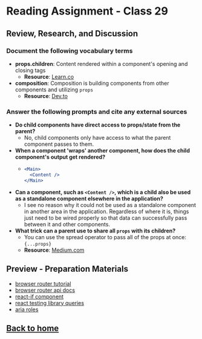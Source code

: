 # Reading Assignment - Class 29

## Review, Research, and Discussion

### Document the following vocabulary terms

- **props.children**: Content rendered within a component's opening and closing tags
  - **Resource**: [Learn.co](https://learn.co/lessons/react-this-props-children)
- **composition**: Composition is building components from other components and utilizing `props`
  - **Resource**: [Dev.to](https://dev.to/bouhm/thinking-in-react-component-composition-fp5)

### Answer the following prompts and cite any external sources

- **Do child components have direct access to props/state from the parent?**
  - No, child components only have access to what the parent component passes to them.
- **When a component 'wraps' another component, how does the child component's output get rendered?**
  - ```jsx
    <Main>
      <Content />
    </Main>
    ```
- **Can a component, such as `<Content />`, which is a child also be used as a standalone component elsewhere in the application?**
  - I see no reason why it could not be used as a standalone component in another area in the application. Regardless of where it is, things just need to be wired properly so that data can successfully pass between it and other components.
- **What trick can a parent use to share all `props` with its children?**
  - You can use the spread operator to pass all of the props at once: `{...props}`
  - **Resource**: [Medium.com](https://medium.com/coding-at-dawn/how-to-pass-all-props-to-a-child-component-in-react-bded9e38bb62)

## Preview - Preparation Materials

- [browser router tutorial](https://blog.pshrmn.com/entry/simple-react-router-v4-tutorial/)
- [browser router api docs](https://reacttraining.com/react-router/web/api)
- [react-if component](https://www.npmjs.com/package/react-if)
- [react testing library queries](https://testing-library.com/docs/dom-testing-library/api-queries)
- [aria roles](https://www.w3.org/TR/html-aria/)

## [Back to home](https://dcalhoun286.github.io/reading-notes/)
